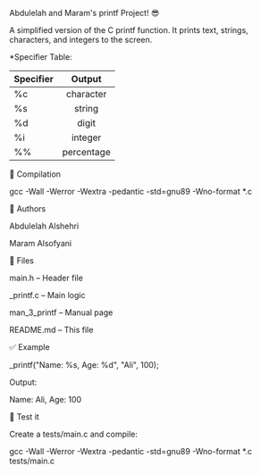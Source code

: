 Abdulelah and Maram's printf Project! 😎

A simplified version of the C printf function. It prints text, strings, characters, and integers to the screen.

*Specifier Table:

|   Specifier   |    Output     |
| ------------- | :-----------: |
|       %c      |   character   |
|       %s      |    string     |
|       %d      |     digit     |
|       %i      |    integer    |
|       %%      |  percentage   |
🔧 Compilation

gcc -Wall -Werror -Wextra -pedantic -std=gnu89 -Wno-format *.c

👥 Authors

Abdulelah Alshehri

Maram Alsofyani

📁 Files

main.h – Header file

_printf.c – Main logic

man_3_printf – Manual page

README.md – This file

✅ Example

_printf("Name: %s, Age: %d", "Ali", 100);

Output:

Name: Ali, Age: 100

🧪 Test it

Create a tests/main.c and compile:

gcc -Wall -Werror -Wextra -pedantic -std=gnu89 -Wno-format *.c tests/main.c



